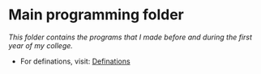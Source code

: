 # Main programming folder

*This folder contains the programs that I made before and during the first year of my college.*

* For definations, visit: [Definations](./definations.md)